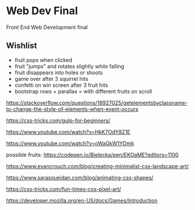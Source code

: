 # Web Dev Final
Front End Web Development final

## Wishlist
- fruit pops when clicked
- fruit "jumps" and rotates slightly while falling
- fruit disappears into holes or shoots
- game over after 3 squirrel hits
- confetti on win screen after 3 fruit hits
- bootstrap rows + parallax = with different fruits on scroll

https://stackoverflow.com/questions/18927025/getelementsbyclassname-to-change-the-style-of-elements-when-event-occurs

https://css-tricks.com/gulp-for-beginners/

https://www.youtube.com/watch?v=HkK7OdY8Z1E

https://www.youtube.com/watch?v=oWaGkW1YDmk

possible fruits: https://codepen.io/Bielecka/pen/EKOaME?editors=1100

https://www.evancrouch.com/blog/creating-minimalist-css-landscape-art/

https://www.sarasoueidan.com/blog/animating-css-shapes/

https://css-tricks.com/fun-times-css-pixel-art/

https://developer.mozilla.org/en-US/docs/Games/Introduction

